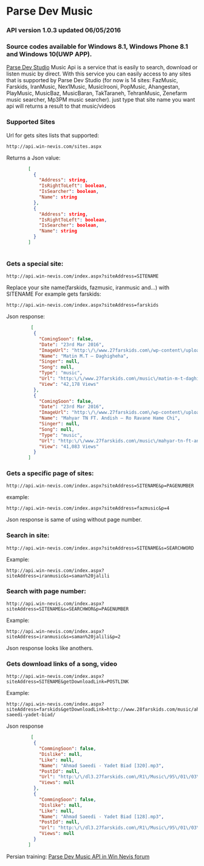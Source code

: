 # Parse Dev Music
### API version 1.0.3  updated 06/05/2016

### Source codes available for Windows 8.1, Windows Phone 8.1 and Windows 10(UWP APP).


[Parse Dev Studio](http://www.parsedev.com) Music Api is a service that is easily to search, download or listen music by direct.
With this service you can easily access to any sites that is supported by Parse Dev Studio (for now is 14 sites: FazMusic, Farskids, IranMusic, Nex1Music, MusicIrooni, PopMusic, Ahangestan, PlayMusic, MusicBaz, MusicBaran, TakTaraneh, TehranMusic, Zenefarm music searcher, Mp3PM music searcher). 
just type that site name you want api will returns a result to that music/videos

### Supported Sites

Url for gets sites lists that supported:

	http://api.win-nevis.com/sites.aspx

Returns a Json value:
```json
	    [
	      {
	        "Address": string,
	        "IsRightToLeft": boolean,
	        "IsSearcher": boolean,
	        "Name": string
	      },
	      {
	        "Address": string,
	        "IsRightToLeft": boolean,
	        "IsSearcher": boolean,
	        "Name": string
	      }
	    ]
	    
```
### Gets a special site:

	http://api.win-nevis.com/index.aspx?siteAddress=SITENAME

Replace your site name(farskids, fazmusic, iranmusic and...) with SITENAME
For example gets farskids:

	http://api.win-nevis.com/index.aspx?siteAddress=farskids

Json response:
```json
	     [
	      {
	        "ComingSoon": false,
	        "Date": "23rd Mar 2016",
	        "ImageUrl": "http:\/\/www.27farskids.com\/wp-content\/uploads\/2016\/03\/ddd-1-e1458748085612.jpg",
	        "Name": "Matin M.T – Daghigheha",
	        "Singer": null,
	        "Song": null,
	        "Type": "music",
	        "Url": "http:\/\/www.27farskids.com\/music\/matin-m-t-daghigheha\/",
	        "View": "42,178 Views"
	      },
	      {
	        "ComingSoon": false,
	        "Date": "23rd Mar 2016",
	        "ImageUrl": "http:\/\/www.27farskids.com\/wp-content\/uploads\/2016\/03\/Mahyar-Tn-Ft-Andish-Ro-Ravane-Hame-Chi.jpg",
	        "Name": "Mahyar TN FT. Andish – Ro Ravane Hame Chi",
	        "Singer": null,
	        "Song": null,
	        "Type": "music",
	        "Url": "http:\/\/www.27farskids.com\/music\/mahyar-tn-ft-andish-ro-ravane-hame-chi\/",
	        "View": "41,083 Views"
	      }
	    ]
```
### Gets a specific page of sites:

	http://api.win-nevis.com/index.aspx?siteAddress=SITENAME&p=PAGENUMBER
example:

	http://api.win-nevis.com/index.aspx?siteAddress=fazmusic&p=4

Json response is same of using without page number.



### Search in site:

	http://api.win-nevis.com/index.aspx?siteAddress=SITENAME&s=SEARCHWORD
Example:

	http://api.win-nevis.com/index.aspx?siteAddress=iranmusic&s=saman%20jalili



### Search with page number:

	http://api.win-nevis.com/index.aspx?siteAddress=SITENAME&s=SEARCHWOR&p=PAGENUMBER
Example:

	http://api.win-nevis.com/index.aspx?siteAddress=iranmusic&s=saman%20jalili&p=2

Json response looks like anothers.



### Gets download links of a song, video

	http://api.win-nevis.com/index.aspx?siteAddress=SITENAME&getDownloadLink=POSTLINK
Example:

	http://api.win-nevis.com/index.aspx?siteAddress=farskids&getDownloadLink=http://www.28farskids.com/music/ahmad-saeedi-yadet-biad/

Json response
```json
	     [
	      {
	        "CommingSoon": false,
	        "Dislike": null,
	        "Like": null,
	        "Name": "Ahmad Saeedi - Yadet Biad [320].mp3",
	        "PostId": null,
	        "Url": "http:\/\/dl3.27farskids.com\/R1\/Music\/95\/01\/03\/Ahmad%20Saeedi%20-%20Yadet%20Biad%20[320].mp3",
	        "Views": null
	      },
	      {
	        "CommingSoon": false,
	        "Dislike": null,
	        "Like": null,
	        "Name": "Ahmad Saeedi - Yadet Biad [128].mp3",
	        "PostId": null,
	        "Url": "http:\/\/dl3.27farskids.com\/R1\/Music\/95\/01\/03\/Ahmad%20Saeedi%20-%20Yadet%20Biad%20[128].mp3",
	        "Views": null
	      }
	    ]
```
Persian training:
[Parse Dev Music API in Win Nevis forum](http://www.win-nevis.com/topic/230-%D8%A2%D9%85%D9%88%D8%B2%D8%B4-%D8%A7%D8%B3%D8%AA%D9%81%D8%A7%D8%AF%D9%87-%D8%A7%D8%B2-api-%D9%85%D9%88%D8%B2%DB%8C%DA%A9-%D8%A7%D8%B3%D8%AA%D8%AF%DB%8C%D9%88-%D9%BE%D8%A7%D8%B1%D8%B3%D9%87-%D9%86%D8%B3%D8%AE%D9%87-103/)

